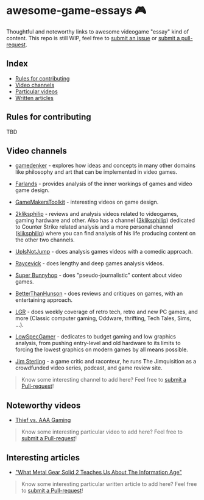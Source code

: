 # awesome-game-essays 🎮

Thoughtful and noteworthy links to awesome videogame "essay" kind of content.
This repo is still WIP, feel free to [submit an issue](https://github.com/filfreire/awesome-game-essays/issues/new) or [submit a pull-request](https://github.com/filfreire/awesome-game-essays/pulls).

## Index

- [Rules for contributing](#rules)
- [Video channels](#channels)
- [Particular videos](#videos)
- [Written articles](#articles)


## Rules for contributing<a name="rules"></a>

TBD

## Video channels<a name="channels"></a>

- [gamedenker](https://www.youtube.com/channel/UCMXXBuIQvUD45EtfWqzU0FQ) - explores how ideas and concepts in many other domains like philosophy and art that can be implemented in video games.

- [Farlands](https://www.youtube.com/channel/UCKmGmd4K-Kv17fu0TMJ5Z0A) - provides analysis of the inner workings of games and video game design.

- [GameMakersToolkit](https://www.patreon.com/GameMakersToolkit) - interesting videos on game design.

- [2kliksphilip](https://www.youtube.com/user/2kliksphilip) - reviews and analysis videos related to videogames, gaming hardware and other. Also has a channel ([3kliksphilip](https://www.youtube.com/user/3kliksphilip)) dedicated to Counter Strike related analysis and a more personal channel ([kliksphilip](https://www.youtube.com/user/kliksphilip)) where you can find analysis of his life producing content on the other two channels.

- [UpIsNotJump](https://www.youtube.com/user/hamlin351) - does analysis games videos with a comedic approach.

- [Raycevick](https://www.youtube.com/channel/UC1JTQBa5QxZCpXrFSkMxmPw) - does lengthy and deep games analysis videos.

- [Super Bunnyhop](https://www.youtube.com/user/bunnyhopshow/) - does "pseudo-journalistic" content about video games.

- [BetterThanHunson](https://www.youtube.com/channel/UCNfzJQEndd6pJ_LFzyf4m8g) - does reviews and critiques on games, with an entertaining approach.

- [LGR](https://www.youtube.com/user/phreakindee) - does weekly coverage of retro tech, retro and new PC games, and more (Classic computer gaming, Oddware, thrifting, Tech Tales, Sims, ...).

- [LowSpecGamer](https://www.youtube.com/channel/UCQkd05iAYed2-LOmhjzDG6g) - dedicates to budget gaming and low graphics analysis, from pushing entry-level and old hardware to its limits to forcing the lowest graphics on modern games by all means possible.

- [Jim Sterling](https://www.youtube.com/channel/UCWCw2Sd7RlYJ2yuNVHDWNOA) - a game critic and raconteur, he runs The Jimquisition as a crowdfunded video series, podcast, and game review site.

> Know some interesting channel to add here? Feel free to [submit a Pull-request](https://github.com/filfreire/awesome-game-essays/pulls)!

## Noteworthy videos<a name="videos"></a>

- [Thief vs. AAA Gaming](https://www.youtube.com/watch?v=jPqwDGXxLhU)

> Know some interesting particular video to add here? Feel free to [submit a Pull-request](https://github.com/filfreire/awesome-game-essays/pulls)!

## Interesting articles<a name="articles"></a>

- ["What Metal Gear Solid 2 Teaches Us About The Information Age"](http://www.gamesetwatch.com/2010/06/what_metal_gear_solid_teaches.php)

> Know some interesting particular written article to add here? Feel free to [submit a Pull-request](https://github.com/filfreire/awesome-game-essays/pulls)!

